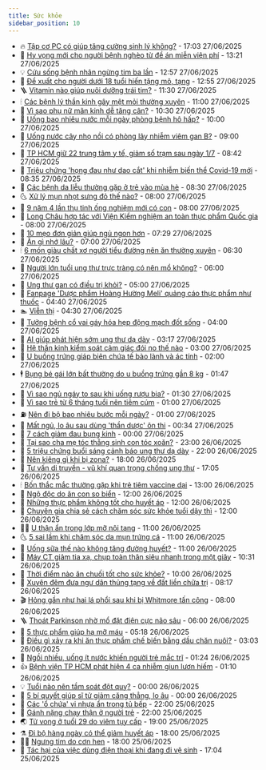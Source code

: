 ```yaml
---
title: Sức khỏe
sidebar_position: 10
---
```


<!-- vnexpress-suc-khoe:START -->
- 🔥 [Tập cơ PC có giúp tăng cường sinh lý không?](https://vnexpress.net/tap-co-pc-co-giup-tang-cuong-sinh-ly-khong-4904775.html) - 17:03 27/06/2025
- 🥰 [Hy vọng mới cho người bệnh nghèo từ đề án miễn viện phí](https://vnexpress.net/hy-vong-moi-cho-nguoi-benh-ngheo-tu-de-an-mien-vien-phi-4907226.html) - 13:21 27/06/2025
- 💡 [Cứu sống bệnh nhân ngừng tim ba lần](https://vnexpress.net/cuu-song-benh-nhan-ngung-tim-ba-lan-4907283.html) - 12:57 27/06/2025
- 🤗 [Đề xuất cho người dưới 18 tuổi hiến tặng mô, tạng](https://vnexpress.net/de-xuat-cho-nguoi-duoi-18-tuoi-hien-tang-mo-tang-4907274.html) - 12:55 27/06/2025
- 🪜 [Vitamin nào giúp nuôi dưỡng trái tim?](https://vnexpress.net/vitamin-nao-giup-nuoi-duong-trai-tim-4907188.html) - 11:30 27/06/2025
- 🕯 [Các bệnh lý thần kinh gây mệt mỏi thường xuyên](https://vnexpress.net/cac-benh-ly-than-kinh-gay-met-moi-thuong-xuyen-4906961.html) - 11:00 27/06/2025
- 🤭 [Vì sao phụ nữ mãn kinh dễ tăng cân?](https://vnexpress.net/vi-sao-phu-nu-man-kinh-de-tang-can-4906974.html) - 10:30 27/06/2025
- 👀 [Uống bao nhiêu nước mỗi ngày phòng bệnh hô hấp?](https://vnexpress.net/uong-bao-nhieu-nuoc-moi-ngay-phong-benh-ho-hap-4907199.html) - 10:00 27/06/2025
- 🌋 [Uống nước cây nhọ nồi có phòng lây nhiễm viêm gan B?](https://vnexpress.net/uong-nuoc-cay-nho-noi-co-phong-lay-nhiem-viem-gan-b-4907171.html) - 09:00 27/06/2025
- 🫶 [TP HCM giữ 22 trung tâm y tế, giảm số trạm sau ngày 1/7](https://vnexpress.net/tp-hcm-giu-22-trung-tam-y-te-giam-so-tram-sau-ngay-1-7-4907118.html) - 08:42 27/06/2025
- 🦆 [Triệu chứng &#39;họng đau như dao cắt&#39; khi nhiễm biến thể Covid-19 mới](https://vnexpress.net/suc-khoe-cam-nang-trieu-chung-hong-dau-nhu-dao-cat-khi-nhiem-bien-the-covid-19-moi-4907125.html) - 08:35 27/06/2025
- 🚀 [Các bệnh da liễu thường gặp ở trẻ vào mùa hè](https://vnexpress.net/cac-benh-da-lieu-thuong-gap-o-tre-vao-mua-he-4907115.html) - 08:30 27/06/2025
- 🌜 [Xử lý mụn nhọt sưng đỏ thế nào?](https://vnexpress.net/xu-ly-mun-nhot-sung-do-the-nao-4907121.html) - 08:00 27/06/2025
- 🧰 [9 năm 4 lần thụ tinh ống nghiệm mới có con](https://vnexpress.net/9-nam-4-lan-thu-tinh-ong-nghiem-moi-co-con-4907116.html) - 08:00 27/06/2025
- 💫 [Long Châu hợp tác với Viện Kiểm nghiệm an toàn thực phẩm Quốc gia](https://vnexpress.net/long-chau-hop-tac-voi-vien-kiem-nghiem-an-toan-thuc-pham-quoc-gia-4907035.html) - 08:00 27/06/2025
- 🌝 [10 mẹo đơn giản giúp ngủ ngon hơn](https://vnexpress.net/10-meo-don-gian-giup-ngu-ngon-hon-4907095.html) - 07:29 27/06/2025
- 🗽 [Ăn gì nhớ lâu?](https://vnexpress.net/an-gi-nho-lau-4907074.html) - 07:00 27/06/2025
- 🕯 [6 món giàu chất xơ người tiểu đường nên ăn thường xuyên](https://vnexpress.net/6-mon-giau-chat-xo-nguoi-tieu-duong-nen-an-thuong-xuyen-4906950.html) - 06:30 27/06/2025
- 🦅 [Người lớn tuổi ung thư trực tràng có nên mổ không?](https://vnexpress.net/nguoi-lon-tuoi-ung-thu-truc-trang-co-nen-mo-khong-4907044.html) - 06:00 27/06/2025
- 🦆 [Ung thư gan có điều trị khỏi?](https://vnexpress.net/ung-thu-gan-co-dieu-tri-khoi-4906955.html) - 05:00 27/06/2025
- 🎊 [Fanpage &#39;Dược phẩm Hoàng Hường Meli&#39; quảng cáo thực phẩm như thuốc](https://vnexpress.net/fanpage-duoc-pham-hoang-huong-meli-quang-cao-no-4906990.html) - 04:40 27/06/2025
- 🏊 [Viễn thị](https://vnexpress.net/suc-khoe/cam-nang/vien-thi-342) - 04:30 27/06/2025
- 📝 [Tưởng bệnh cổ vai gáy hóa hẹp động mạch đốt sống](https://vnexpress.net/tuong-benh-co-vai-gay-hoa-hep-dong-mach-dot-song-4906957.html) - 04:00 27/06/2025
- 💯 [AI giúp phát hiện sớm ung thư dạ dày](https://vnexpress.net/ai-giup-phat-hien-som-ung-thu-da-day-4906969.html) - 03:17 27/06/2025
- 🌊 [Hệ thần kinh kiểm soát cảm giác đói no thế nào](https://vnexpress.net/he-than-kinh-kiem-soat-cam-giac-doi-no-the-nao-4906877.html) - 03:00 27/06/2025
- 🚀 [U buồng trứng giáp biên chứa tế bào lành và ác tính](https://vnexpress.net/u-buong-trung-giap-bien-chua-te-bao-lanh-va-ac-tinh-4906866.html) - 02:00 27/06/2025
- 🕴 [Bụng bé gái lớn bất thường do u buồng trứng gần 8 kg](https://vnexpress.net/bung-be-gai-lon-bat-thuong-do-u-buong-trung-gan-8-kg-4906770.html) - 01:47 27/06/2025
- 🗽 [Vì sao ngủ ngáy to sau khi uống rượu bia?](https://vnexpress.net/vi-sao-ngu-ngay-to-sau-khi-uong-ruou-bia-4906832.html) - 01:30 27/06/2025
- 🎡 [Vì sao trẻ từ 6 tháng tuổi nên tiêm cúm](https://vnexpress.net/vi-sao-tre-tu-6-thang-tuoi-nen-tiem-cum-4906743.html) - 01:00 27/06/2025
- ⛽️ [Nên đi bộ bao nhiêu bước mỗi ngày?](https://vnexpress.net/nen-di-bo-bao-nhieu-buoc-moi-ngay-4906711.html) - 01:00 27/06/2025
- 🦆 [Mất ngủ, lo âu sau dùng &#39;thần dược&#39; ôn thi](https://vnexpress.net/mat-ngu-lo-au-sau-dung-than-duoc-on-thi-4904940.html) - 00:34 27/06/2025
- 🤩 [7 cách giảm đau bụng kinh](https://vnexpress.net/suc-khoe-cam-nang-7-cach-giam-nhanh-con-dau-bung-kinh-4906521.html) - 00:00 27/06/2025
- 🦒 [Tại sao cha mẹ tóc thẳng sinh con tóc xoăn?](https://vnexpress.net/tai-sao-cha-me-toc-thang-sinh-con-toc-xoan-4906601.html) - 23:00 26/06/2025
- 💫 [5 triệu chứng buổi sáng cảnh báo ung thư dạ dày](https://vnexpress.net/suc-khoe-cam-nang-5-trieu-chung-buoi-sang-canh-bao-ung-thu-da-day-4906214.html) - 22:00 26/06/2025
- 🐘 [Nên kiêng gì khi bị zona?](https://vnexpress.net/suc-khoe-cam-nang-nen-kieng-gi-khi-bi-zona-4906442.html) - 18:00 26/06/2025
- 🚀 [Tư vấn di truyền - vũ khí quan trọng chống ung thư](https://vnexpress.net/tu-van-di-truyen-vu-khi-quan-trong-chong-ung-thu-4906082.html) - 17:05 26/06/2025
- 🕯 [Bốn thắc mắc thường gặp khi trẻ tiêm vaccine dại](https://vnexpress.net/bon-thac-mac-thuong-gap-khi-tre-tiem-vaccine-dai-4906746.html) - 13:00 26/06/2025
- 🦏 [Ngộ độc do ăn con so biển](https://vnexpress.net/ngo-doc-do-an-con-so-bien-4906588.html) - 12:00 26/06/2025
- 🦄 [Những thực phẩm không tốt cho huyết áp](https://vnexpress.net/nhung-thuc-pham-khong-tot-cho-huyet-ap-4906683.html) - 12:00 26/06/2025
- 🦒 [Chuyên gia chia sẻ cách chăm sóc sức khỏe tuổi dậy thì](https://vnexpress.net/chuyen-gia-chia-se-cach-cham-soc-suc-khoe-tuoi-day-thi-4906658.html) - 12:00 26/06/2025
- 👨‍🏫 [U thận ẩn trong lớp mỡ nội tạng](https://vnexpress.net/u-than-an-trong-lop-mo-noi-tang-4906692.html) - 11:00 26/06/2025
- 🌜 [5 sai lầm khi chăm sóc da mụn trứng cá](https://vnexpress.net/5-sai-lam-khi-cham-soc-da-mun-trung-ca-4906687.html) - 11:00 26/06/2025
- 🚀 [Uống sữa thế nào không tăng đường huyết?](https://vnexpress.net/uong-sua-the-nao-khong-tang-duong-huyet-4906666.html) - 11:00 26/06/2025
- 💃 [Máy CT giảm tia xạ, chụp toàn thân siêu nhanh trong một giây](https://vnexpress.net/may-ct-giam-tia-xa-chup-toan-than-sieu-nhanh-trong-mot-giay-4906643.html) - 10:31 26/06/2025
- 💯 [Thời điểm nào ăn chuối tốt cho sức khỏe?](https://vnexpress.net/thoi-diem-nao-an-chuoi-tot-cho-suc-khoe-4906661.html) - 10:00 26/06/2025
- 🤔 [Xuyên đêm đưa ngư dân thủng tạng về đất liền chữa trị](https://vnexpress.net/xuyen-dem-dua-ngu-dan-thung-tang-ve-dat-lien-chua-tri-4906615.html) - 08:17 26/06/2025
- 🎬 [Hỏng gần như hai lá phổi sau khi bị Whitmore tấn công](https://vnexpress.net/hong-gan-nhu-hai-la-phoi-sau-khi-bi-whitmore-tan-cong-4906426.html) - 08:00 26/06/2025
- 🪜 [Thoát Parkinson nhờ mổ đặt điện cực não sâu](https://vnexpress.net/thoat-parkinson-nho-mo-dat-dien-cuc-nao-sau-4906290.html) - 06:00 26/06/2025
- 🦣 [5 thực phẩm giúp hạ mỡ máu](https://vnexpress.net/suc-khoe-cam-nang-5-thuc-pham-giup-ha-mo-mau-4906013.html) - 05:18 26/06/2025
- 🧐 [Điều gì xảy ra khi ăn thực phẩm chế biến bằng dầu chăn nuôi?](https://vnexpress.net/dieu-gi-xay-ra-khi-an-thuc-pham-che-bien-bang-dau-chan-nuoi-4906418.html) - 03:03 26/06/2025
- 🤡 [Ngồi nhiều, uống ít nước khiến người trẻ mắc trĩ](https://vnexpress.net/ngoi-nhieu-uong-it-nuoc-khien-nguoi-tre-mac-tri-4906202.html) - 01:24 26/06/2025
- 👍 [Bệnh viện TP HCM phát hiện 4 ca nhiễm giun lươn hiếm](https://vnexpress.net/benh-vien-tp-hcm-phat-hien-4-ca-nhiem-giun-luon-hiem-4906282.html) - 01:10 26/06/2025
- 💡 [Tuổi nào nên tầm soát đột quỵ?](https://vnexpress.net/suc-khoe-cam-nang-tuoi-nao-nen-tam-soat-dot-quy-4905791.html) - 00:00 26/06/2025
- 💯 [5 bí quyết giúp sĩ tử giảm căng thẳng, lo âu](https://vnexpress.net/5-bi-quyet-giup-si-tu-giam-cang-thang-lo-au-4905505.html) - 00:00 26/06/2025
- 🧠 [Các &#39;ổ chứa&#39; vi nhựa ẩn trong tủ bếp](https://vnexpress.net/cac-o-chua-vi-nhua-an-trong-tu-bep-4905989.html) - 22:00 25/06/2025
- 🎡 [Gánh nặng chạy thận ở người trẻ](https://vnexpress.net/ganh-nang-chay-than-o-nguoi-tre-4905382.html) - 22:00 25/06/2025
- 🌏 [Tử vong ở tuổi 29 do viêm tụy cấp](https://vnexpress.net/tu-vong-o-tuoi-29-do-viem-tuy-cap-4905950.html) - 19:00 25/06/2025
- ⚗️ [Đi bộ hàng ngày có thể giảm huyết áp](https://vnexpress.net/suc-khoe-cam-nang-di-bo-hang-ngay-co-the-giam-huyet-ap-4905527.html) - 18:00 25/06/2025
- 👨‍🏫 [Ngưng tim do cơn hen](https://vnexpress.net/ngung-tim-do-con-hen-4905907.html) - 18:00 25/06/2025
- 🤖 [Tác hại của việc dùng điện thoại khi đang đi vệ sinh](https://vnexpress.net/tac-hai-cua-viec-dung-dien-thoai-khi-dang-di-ve-sinh-4905315.html) - 17:04 25/06/2025<!-- vnexpress-suc-khoe:END -->
